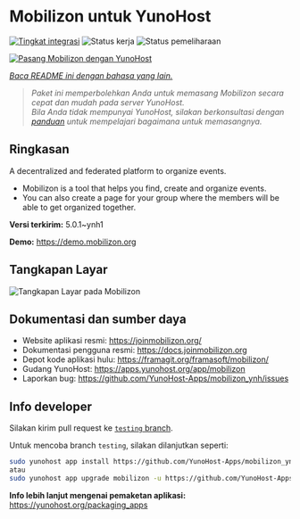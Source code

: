<!--
N.B.: README ini dibuat secara otomatis oleh <https://github.com/YunoHost/apps/tree/master/tools/readme_generator>
Ini TIDAK boleh diedit dengan tangan.
-->

# Mobilizon untuk YunoHost

[![Tingkat integrasi](https://dash.yunohost.org/integration/mobilizon.svg)](https://ci-apps.yunohost.org/ci/apps/mobilizon/) ![Status kerja](https://ci-apps.yunohost.org/ci/badges/mobilizon.status.svg) ![Status pemeliharaan](https://ci-apps.yunohost.org/ci/badges/mobilizon.maintain.svg)

[![Pasang Mobilizon dengan YunoHost](https://install-app.yunohost.org/install-with-yunohost.svg)](https://install-app.yunohost.org/?app=mobilizon)

*[Baca README ini dengan bahasa yang lain.](./ALL_README.md)*

> *Paket ini memperbolehkan Anda untuk memasang Mobilizon secara cepat dan mudah pada server YunoHost.*  
> *Bila Anda tidak mempunyai YunoHost, silakan berkonsultasi dengan [panduan](https://yunohost.org/install) untuk mempelajari bagaimana untuk memasangnya.*

## Ringkasan

A decentralized and federated platform to organize events.

- Mobilizon is a tool that helps you find, create and organize events.
- You can also create a page for your group where the members will be able to get organized together.


**Versi terkirim:** 5.0.1~ynh1

**Demo:** <https://demo.mobilizon.org>

## Tangkapan Layar

![Tangkapan Layar pada Mobilizon](./doc/screenshots/screenshot1.jpg)

## Dokumentasi dan sumber daya

- Website aplikasi resmi: <https://joinmobilizon.org/>
- Dokumentasi pengguna resmi: <https://docs.joinmobilizon.org>
- Depot kode aplikasi hulu: <https://framagit.org/framasoft/mobilizon/>
- Gudang YunoHost: <https://apps.yunohost.org/app/mobilizon>
- Laporkan bug: <https://github.com/YunoHost-Apps/mobilizon_ynh/issues>

## Info developer

Silakan kirim pull request ke [`testing` branch](https://github.com/YunoHost-Apps/mobilizon_ynh/tree/testing).

Untuk mencoba branch `testing`, silakan dilanjutkan seperti:

```bash
sudo yunohost app install https://github.com/YunoHost-Apps/mobilizon_ynh/tree/testing --debug
atau
sudo yunohost app upgrade mobilizon -u https://github.com/YunoHost-Apps/mobilizon_ynh/tree/testing --debug
```

**Info lebih lanjut mengenai pemaketan aplikasi:** <https://yunohost.org/packaging_apps>
